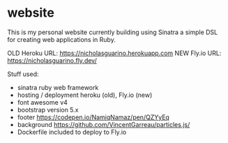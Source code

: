 # website

This is my personal website currently building using Sinatra a simple DSL for creating web applications in Ruby.

OLD Heroku URL: https://nicholasguarino.herokuapp.com
NEW Fly.io URL: https://nicholasguarino.fly.dev/

Stuff used:
- sinatra ruby web framework
- hosting / deployment heroku (old), Fly.io (new)
- font awesome v4
- bootstrap version 5.x
- footer https://codepen.io/NamiqNamaz/pen/QZYyEq
- background https://github.com/VincentGarreau/particles.js/
- Dockerfile included to deploy to Fly.io